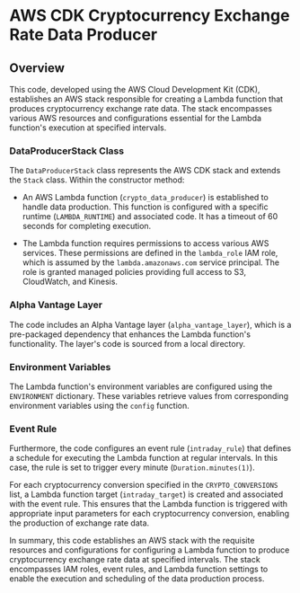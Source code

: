 # AWS CDK Cryptocurrency Exchange Rate Data Producer

## Overview 

This code, developed using the AWS Cloud Development Kit (CDK), establishes an AWS stack responsible for creating a Lambda function that produces cryptocurrency exchange rate data. The stack encompasses various AWS resources and configurations essential for the Lambda function's execution at specified intervals. 

### DataProducerStack Class

The `DataProducerStack` class represents the AWS CDK stack and extends the `Stack` class. Within the constructor method:

- An AWS Lambda function (`crypto_data_producer`) is established to handle data production. This function is configured with a specific runtime (`LAMBDA_RUNTIME`) and associated code. It has a timeout of 60 seconds for completing execution.

- The Lambda function requires permissions to access various AWS services. These permissions are defined in the `lambda_role` IAM role, which is assumed by the `lambda.amazonaws.com` service principal. The role is granted managed policies providing full access to S3, CloudWatch, and Kinesis.

### Alpha Vantage Layer

The code includes an Alpha Vantage layer (`alpha_vantage_layer`), which is a pre-packaged dependency that enhances the Lambda function's functionality. The layer's code is sourced from a local directory.

### Environment Variables

The Lambda function's environment variables are configured using the `ENVIRONMENT` dictionary. These variables retrieve values from corresponding environment variables using the `config` function.

### Event Rule

Furthermore, the code configures an event rule (`intraday_rule`) that defines a schedule for executing the Lambda function at regular intervals. In this case, the rule is set to trigger every minute (`Duration.minutes(1)`).

For each cryptocurrency conversion specified in the `CRYPTO_CONVERSIONS` list, a Lambda function target (`intraday_target`) is created and associated with the event rule. This ensures that the Lambda function is triggered with appropriate input parameters for each cryptocurrency conversion, enabling the production of exchange rate data.

In summary, this code establishes an AWS stack with the requisite resources and configurations for configuring a Lambda function to produce cryptocurrency exchange rate data at specified intervals. The stack encompasses IAM roles, event rules, and Lambda function settings to enable the execution and scheduling of the data production process.

